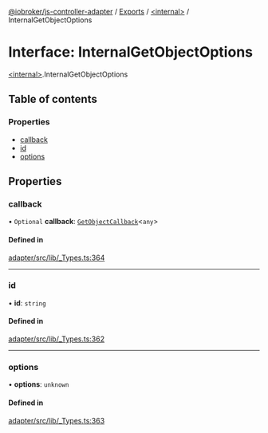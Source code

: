 [@iobroker/js-controller-adapter](../README.md) / [Exports](../modules.md) / [\<internal\>](../modules/internal_.md) / InternalGetObjectOptions

# Interface: InternalGetObjectOptions

[\<internal\>](../modules/internal_.md).InternalGetObjectOptions

## Table of contents

### Properties

- [callback](internal_.InternalGetObjectOptions.md#callback)
- [id](internal_.InternalGetObjectOptions.md#id)
- [options](internal_.InternalGetObjectOptions.md#options)

## Properties

### callback

• `Optional` **callback**: [`GetObjectCallback`](../modules/internal_.md#getobjectcallback)\<`any`\>

#### Defined in

[adapter/src/lib/_Types.ts:364](https://github.com/ioBroker/ioBroker.js-controller/blob/6037ce8ae/packages/adapter/src/lib/_Types.ts#L364)

___

### id

• **id**: `string`

#### Defined in

[adapter/src/lib/_Types.ts:362](https://github.com/ioBroker/ioBroker.js-controller/blob/6037ce8ae/packages/adapter/src/lib/_Types.ts#L362)

___

### options

• **options**: `unknown`

#### Defined in

[adapter/src/lib/_Types.ts:363](https://github.com/ioBroker/ioBroker.js-controller/blob/6037ce8ae/packages/adapter/src/lib/_Types.ts#L363)
